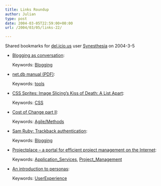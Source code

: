 ```yaml
---
title: Links Roundup
author: Julian
type: post
date: 2004-03-05T22:59:00+00:00
url: /2004/03/05/links-22/

---
```

Shared bookmarks for [del.icio.us][1] user  [Synesthesia][2] on 2004-3-5

  * [Blogging as conversation][3]:
   
    Keywords: [Blogging][4]
  * [net.db manual (PDF)][5]:
   
    Keywords: [tools][6]
  * [CSS Sprites: Image Slicing’s Kiss of Death: A List Apart][7]:
   
    Keywords: [CSS][8]
  * [Cost of Change part II][9]:
   
    Keywords: [Agile/Methods][10]
  * [Sam Ruby: Trackback authentication][11]:
   
    Keywords: [Blogging][4]
  * [Projectplace &#8211; a portal for efficient project management on the Internet][12]:
   
    Keywords: [Application_Services][13], [Project_Management][14]
  * [An introduction to personas][15]:
   
    Keywords: [UserExperience][16]

 [1]: http://del.icio.us/
 [2]: http://del.icio.us/synesthesia
 [3]: http://blogs.salon.com/0002007/2004/03/04.html#a651 "http://blogs.salon.com/0002007/2004/03/04.html#a651"
 [4]: http://del.icio.us/synesthesia/Blogging
 [5]: http://downloads.dataline.co.uk/net.db/docs/netdb26.pdf "http://downloads.dataline.co.uk/net.db/docs/netdb26.pdf"
 [6]: http://del.icio.us/synesthesia/tools
 [7]: http://www.alistapart.com/articles/sprites/ "http://www.alistapart.com/articles/sprites/"
 [8]: http://del.icio.us/synesthesia/CSS
 [9]: http://www.clarkeching.com/2004/03/cost_of_change_.html "http://www.clarkeching.com/2004/03/cost_of_change_.html"
 [10]: http://del.icio.us/synesthesia/Agile/Methods
 [11]: http://www.intertwingly.net/blog/1725.html "http://www.intertwingly.net/blog/1725.html"
 [12]: http://www.projectplace.co.uk/ "http://www.projectplace.co.uk/"
 [13]: http://del.icio.us/synesthesia/Application_Services
 [14]: http://del.icio.us/synesthesia/Project_Management
 [15]: http://www.steptwo.com.au/papers/kmc_personas/index.html "http://www.steptwo.com.au/papers/kmc_personas/index.html"
 [16]: http://del.icio.us/synesthesia/UserExperience